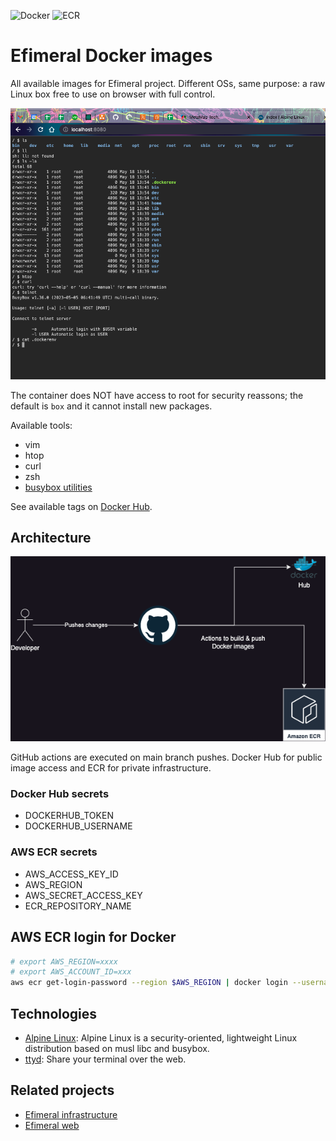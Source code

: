 ![Docker](https://github.com/ariel17/efimeral-images/actions/workflows/docker.yml/badge.svg) ![ECR](https://github.com/ariel17/efimeral-images/actions/workflows/ecr.yml/badge.svg)

# Efimeral Docker images

All available images for Efimeral project. Different OSs, same purpose: a raw
Linux box free to use on browser with full control.

![Usage example](./docs/example.png)

The container does NOT have access to root for security reassons; the default
is `box` and it cannot install new packages.

Available tools:

* vim
* htop
* curl
* zsh
* [busybox utilities](https://busybox.net/)

See available tags on [Docker Hub](https://hub.docker.com/r/ariel17/efimeral-images/tags).

## Architecture

![Architecture diagram](./docs/architecture.png)

GitHub actions are executed on main branch pushes. Docker Hub for public image
access and ECR for private infrastructure.

### Docker Hub secrets

* DOCKERHUB_TOKEN
* DOCKERHUB_USERNAME

### AWS ECR secrets

* AWS_ACCESS_KEY_ID
* AWS_REGION
* AWS_SECRET_ACCESS_KEY
* ECR_REPOSITORY_NAME

## AWS ECR login for Docker

```bash
# export AWS_REGION=xxxx
# export AWS_ACCOUNT_ID=xxx
aws ecr get-login-password --region $AWS_REGION | docker login --username AWS --password-stdin $AWS_ACCOUNT_ID.dkr.ecr.$AWS_REGION.amazonaws.com
```

## Technologies

* [Alpine Linux](https://www.alpinelinux.org/): Alpine Linux is a
  security-oriented, lightweight Linux distribution based on musl libc and
  busybox.
* [ttyd](https://github.com/tsl0922/ttyd): Share your terminal over the web.

## Related projects

* [Efimeral infrastructure](https://github.com/ariel17/efimeral-infra)
* [Efimeral web](https://github.com/ariel17/efimeral-web)
